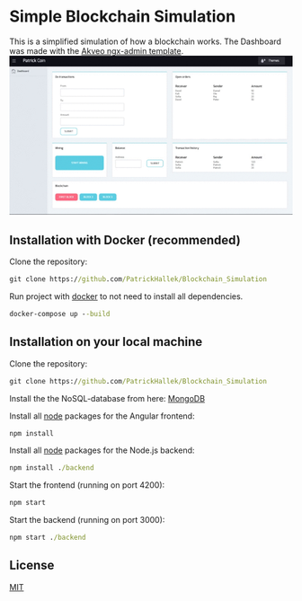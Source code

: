 # Simple Blockchain Simulation

This is a simplified simulation of how a blockchain works. The Dashboard was made with the [Akveo ngx-admin template](https://github.com/akveo/ngx-admin).
![Demonstration](https://raw.githubusercontent.com/PatrickHallek/Blockchain-Simulation/master/src/assets/blockchain.gif)


## Installation with Docker (recommended)

Clone the repository:

```cmd
git clone https://github.com/PatrickHallek/Blockchain_Simulation
```

Run project with [docker](https://www.docker.com/) to not need to install all dependencies.

```cmd
docker-compose up --build
```

## Installation on your local machine

Clone the repository:

```cmd
git clone https://github.com/PatrickHallek/Blockchain_Simulation
```

Install the the NoSQL-database from here: [MongoDB](https://www.mongodb.com/download-center/community)

Install all [node](https://nodejs.org/en/) packages for the Angular frontend:

```cmd
npm install
```

Install all [node](https://nodejs.org/en/) packages for the Node.js backend:

```cmd
npm install ./backend
```

Start the frontend (running on port 4200):

```cmd
npm start
```

Start the backend (running on port 3000):

```cmd
npm start ./backend
```

## License

[MIT](https://choosealicense.com/licenses/mit/)
